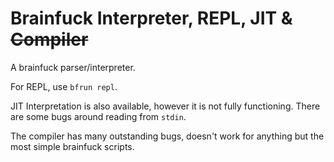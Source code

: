 # Brainfuck Interpreter, REPL, JIT & ~~Compiler~~

A brainfuck parser/interpreter.

For REPL, use `bfrun repl`.

JIT Interpretation is also available, however it is not fully functioning. There are some bugs around reading from `stdin`.

The compiler has many outstanding bugs, doesn't work for anything but the most simple brainfuck scripts.
